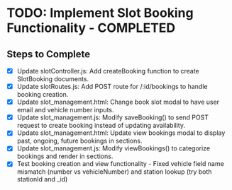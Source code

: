 # TODO: Implement Slot Booking Functionality - COMPLETED

## Steps to Complete

- [x] Update slotController.js: Add createBooking function to create SlotBooking documents.
- [x] Update slotRoutes.js: Add POST route for /:id/bookings to handle booking creation.
- [x] Update slot_management.html: Change book slot modal to have user email and vehicle number inputs.
- [x] Update slot_management.js: Modify saveBooking() to send POST request to create booking instead of updating availability.
- [x] Update slot_management.html: Update view bookings modal to display past, ongoing, future bookings in sections.
- [x] Update slot_management.js: Modify viewBookings() to categorize bookings and render in sections.
- [x] Test booking creation and view functionality - Fixed vehicle field name mismatch (number vs vehicleNumber) and station lookup (try both stationId and _id)
